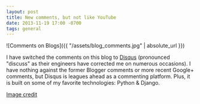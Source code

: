 ```yaml
---
layout: post
title: New comments, but not like YouTube
date: 2013-11-19 17:00 -0700
tags: general
---
```


![Comments on Blogs]({{ "/assets/blog_comments.jpg" | absolute_url }})

I have switched the comments on this blog to
[Disqus](http://disqus.com/) (pronounced "discuss" as their engineers
have corrected me on numerous occasions). I have nothing against the
former Blogger comments or more recent Google+ comments, but Disqus is
leagues ahead as a commenting platform. Plus, it is built on some of my
favorite technologies: Python & Django.  
  
[Image credit](http://flic.kr/p/7oqZs2)
